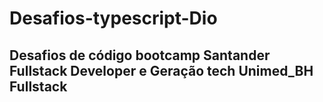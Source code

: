 # Desafios-typescript-Dio
## Desafios de código bootcamp Santander Fullstack Developer e Geração tech Unimed_BH Fullstack 
